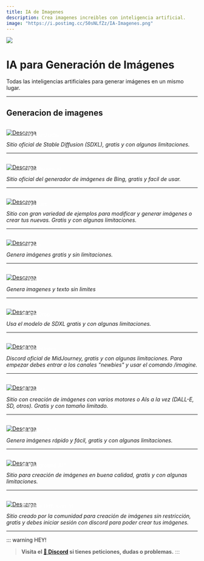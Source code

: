 ```yaml
---
title: IA de Imagenes
description: Crea imagenes increibles con inteligencia artificial.
image: "https://i.postimg.cc/50sNLfZz/IA-Imagenes.png"
---
```



![](https://i.postimg.cc/Z59s5LZ2/IA-Imagenes.png)
# IA para Generación de Imágenes
Todas las inteligencias artificiales para generar imágenes en un mismo lugar.


---


## Generacion de imagenes

<a href="https://dreamstudio.ai/generate">
  <div style="position: relative; padding-top: 1em">
    <p style="position: absolute; top: 5px; left: 20px; font-size: 14px; color: white; text-indent: 20px">⭐  Dreamstudio</p>
    <img src="https://i.postimg.cc/RZPvRHhg/Mini-Descarga.png" alt="Descarga" />
  </div>
</a>

*Sitio oficial de Stable Diffusion (SDXL), gratis y con algunas limitaciones.*

---

<a href="https://www.bing.com/images/create">
  <div style="position: relative; padding-top: 1em">
    <p style="position: absolute; top: 5px; left: 20px; font-size: 14px; color: white; text-indent: 20px">⭐ Bing image AI</p>
    <img src="https://i.postimg.cc/RZPvRHhg/Mini-Descarga.png" alt="Descarga" />
  </div>
</a>

*Sitio oficial del generador de imágenes de Bing, gratis y facil de usar.*

---

<a href="https://lexica.art/aperture">
  <div style="position: relative; padding-top: 1em">
    <p style="position: absolute; top: 5px; left: 20px; font-size: 14px; color: white; text-indent: 20px">⭐ Lexicart</p>
    <img src="https://i.postimg.cc/RZPvRHhg/Mini-Descarga.png" alt="Descarga" />
  </div>
</a>

*Sitio con gran variedad de ejemplos para modificar y generar imágenes o crear tus nuevas. Gratis y con algunas limitaciones.*

---

<a href="https://www.mage.space/">
  <div style="position: relative; padding-top: 1em">
    <p style="position: absolute; top: 5px; left: 20px; font-size: 14px; color: white; text-indent: 20px">⭐ Mage </p>
    <img src="https://i.postimg.cc/RZPvRHhg/Mini-Descarga.png" alt="Descarga" />
  </div>
</a>

*Genera imágenes gratis y sin limitaciones.*

---

<a href="https://dezgo.com/txt2img">
  <div style="position: relative; padding-top: 1em">
    <p style="position: absolute; top: 5px; left: 20px; font-size: 14px; color: white; text-indent: 20px">⭐ Dezgo</p>
    <img src="https://i.postimg.cc/RZPvRHhg/Mini-Descarga.png" alt="Descarga" />
  </div>
</a>

*Genera imagenes y texto sin limites*

---

<a href="https://clipdrop.co/stable-diffusion">
  <div style="position: relative; padding-top: 1em">
    <p style="position: absolute; top: 5px; left: 20px; font-size: 14px; color: white; text-indent: 20px">🕸  ClipDrop</p>
    <img src="https://i.postimg.cc/RZPvRHhg/Mini-Descarga.png" alt="Descarga" />
  </div>
</a>

*Usa el modelo de SDXL gratis y con algunas limitaciones.*

---

<a href="https://discord.gg/midjourney">
  <div style="position: relative; padding-top: 1em">
    <p style="position: absolute; top: 5px; left: 20px; font-size: 14px; color: white; text-indent: 20px">🕸 Midjourney</p>
    <img src="https://i.postimg.cc/RZPvRHhg/Mini-Descarga.png" alt="Descarga" />
  </div>
</a>

*Discord oficial de MidJourney, gratis y con algunas limitaciones.  Para empezar debes entrar a los canales "newbies" y usar el comando /imagine.*

---

<a href="https://zoo.replicate.dev/">
  <div style="position: relative; padding-top: 1em">
    <p style="position: absolute; top: 5px; left: 20px; font-size: 14px; color: white; text-indent: 20px">🕸 Zoo AI</p>
    <img src="https://i.postimg.cc/RZPvRHhg/Mini-Descarga.png" alt="Descarga" />
  </div>
</a>

*Sitio con creación de imágenes con varios motores o AIs a la vez (DALL-E, SD, otros). Gratis y con tamaño limitado.*

---

<a href="https://fusionbrain.ai/">
  <div style="position: relative; padding-top: 1em">
    <p style="position: absolute; top: 5px; left: 20px; font-size: 14px; color: white; text-indent: 20px">🕸 Fusion Brain</p>
    <img src="https://i.postimg.cc/RZPvRHhg/Mini-Descarga.png" alt="Descarga" />
  </div>
</a>

*Genera imágenes rápido y fácil, gratis y con algunas limitaciones.*

---

<a href="https://playgroundai.com/">
  <div style="position: relative; padding-top: 1em">
    <p style="position: absolute; top: 5px; left: 20px; font-size: 14px; color: white; text-indent: 20px">🕸 Playground AI"</p>
    <img src="https://i.postimg.cc/RZPvRHhg/Mini-Descarga.png" alt="Descarga" />
  </div>
</a>

*Sitio para creación de imágenes en buena calidad, gratis y con algunas limitaciones.*

---

<a href="https://www.unstability.ai/">
  <div style="position: relative; padding-top: 1em">
    <p style="position: absolute; top: 5px; left: 20px; font-size: 14px; color: white; text-indent: 20px">🔞  Stable Diffusion 18+</p>
    <img src="https://i.postimg.cc/RZPvRHhg/Mini-Descarga.png" alt="Descarga" />
  </div>
</a>

*Sitio creado por la comunidad para creación de imágenes sin restricción, gratis y debes iniciar sesión con discord para poder crear tus imágenes.*

---

::: warning HEY!
> **Visita el [🚀 Discord](https://discord.gg/hVKeY3uEru) si tienes peticiones, dudas o problemas.**
:::
